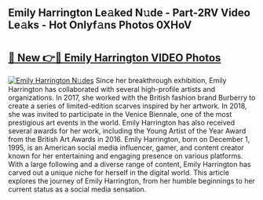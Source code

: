 ## Emily Harrington Le𝚊ked N𝚞de - Part-2RV Video Le𝚊ks - Hot Onlyf𝚊ns Photos 0XHoV

# <h2><a href="http://ab87974.deff.icu/?id=Emily+Harrington">🔗 New 👉🔴 Emily Harrington VIDEO Photos</a></h2>

[![Emily Harrington N𝚞des](https://i.imgur.com/rIISA9y.gif)](http://ab87974.deff.icu/?id=Emily+Harrington)
Since her breakthrough exhibition, Emily Harrington has collaborated with several high-profile artists and organizations. In 2017, she worked with the British fashion brand Burberry to create a series of limited-edition scarves inspired by her artwork. In 2018, she was invited to participate in the Venice Biennale, one of the most prestigious art events in the world. Emily Harrington has also received several awards for her work, including the Young Artist of the Year Award from the British Art Awards in 2016. Emily Harrington, born on December 1, 1995, is an American social media influencer, gamer, and content creator known for her entertaining and engaging presence on various platforms. With a large following and a diverse range of content, Emily Harrington has carved out a unique niche for herself in the digital world. This article explores the journey of Emily Harrington, from her humble beginnings to her current status as a social media sensation.
